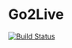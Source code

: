 # Go2Live

[![Build Status](https://travis-ci.org/codeepblue/go2live-web.svg?branch=master)](https://travis-ci.org/codeepblue/go2live-web)
